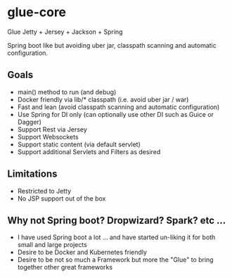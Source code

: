 # glue-core
Glue Jetty + Jersey + Jackson + Spring

Spring boot like but avoiding uber jar, classpath scanning and automatic configuration.


## Goals
- main() method to run (and debug)
- Docker friendly via lib/* classpath (i.e. avoid uber jar / war)
- Fast and lean (avoid classpath scanning and automatic configuration)
- Use Spring for DI only (can optionally use other DI such as Guice or Dagger)
- Support Rest via Jersey
- Support Websockets
- Support static content (via default servlet)
- Support additional Servlets and Filters as desired

## Limitations
- Restricted to Jetty 
- No JSP support out of the box


## Why not Spring boot? Dropwizard? Spark? etc ...
- I have used Spring boot a lot ... and have started un-liking it for both small and large projects
- Desire to be Docker and Kubernetes friendly
- Desire to be not so much a Framework but more the "Glue" to bring together other great frameworks

